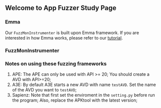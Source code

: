 ## Welcome to App Fuzzer Study Page


### Emma
Our `FuzzMonInstrumenter` is built upon Emma framework. If you are interested in how Emma works, please refer to our [tutorial](https://appfuzzer-study.github.io/fuzzer-frameworks/Emma-Tutorial.html).

### FuzzMonInstrumenter



### Notes on using these fuzzing frameworks

1. APE: The APE can only be used with API >= 20; You should create a AVD with API>=20;
2. A3E: By default A3E starts a new AVD with name `testAVD`. Set the name of the AVD you want to `testAVD`;
3. Sapienz: Note that first set the enviroment in the `setting.py` before run the program; Also, replace the APKtool with the latest version;
